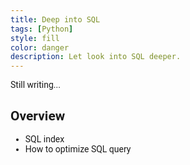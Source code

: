 ```yaml
---
title: Deep into SQL
tags: [Python]
style: fill
color: danger 
description: Let look into SQL deeper.
---
```

Still writing...<br/>
## Overview
- SQL index
- How to optimize SQL query


<style>
body{
  font-family: 'Roboto', sans-serif;
}
</style>

